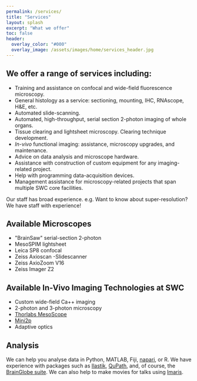 ```yaml
---
permalink: /services/
title: "Services"
layout: splash
excerpt: "What we offer"
toc: false
header:
  overlay_color: "#000"
  overlay_image: /assets/images/home/services_header.jpg
---
```





## We offer a range of services including:
* Training and assistance on confocal and wide-field fluorescence microscopy.
* General histology as a service: sectioning, mounting, IHC, RNAscope, H&E, etc.
* Automated slide-scanning.
* Automated, high-throughput, serial section 2-photon imaging of whole organs.
* Tissue clearing and lightsheet microscopy. Clearing technique development. 
* _In-vivo_ functional imaging: assistance, microscopy upgrades, and maintenance.
* Advice on data analysis and microscope hardware.
* Assistance with construction of custom equipment for any imaging-related project.
* Help with programming data-acquisition devices. 
* Management assistance for microscopy-related projects that span multiple SWC core facilities.

Our staff has broad experience. e.g. Want to know about super-resolution? We have staff with experience!

## Available Microscopes
* "BrainSaw" serial-section 2-photon
* MesoSPIM lightsheet
* Leica SP8 confocal
* Zeiss Axioscan -Slidescanner
* Zeiss AxioZoom V16
* Zeiss Imager Z2

## Available In-Vivo Imaging Technologies at SWC
* Custom wide-field Ca++ imaging
* 2-photon and 3-photon microscopy
* [Thorlabs MesoScope](https://www.thorlabs.com/newgrouppage9.cfm?objectgroup_id=10646)
* [Mini2p](https://www.ntnu.edu/kavli/mini2p)
* Adaptive optics


## Analysis
We can help you analyse data in Python, MATLAB, Fiji, [napari](https://napari.org/stable/), or R.
We have experience with packages such as [Ilastik](https://www.ilastik.org/), [QuPath](https://qupath.github.io/), and, of course, the [BrainGlobe suite](brainglobe.info). 
We can also help to make movies for talks using [Imaris](https://imaris.oxinst.com). 

